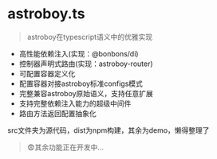 # astroboy.ts
> astroboy在typescript语义中的优雅实现

* 高性能依赖注入(实现：@bonbons/di)
* 控制器声明式路由(实现：astroboy-router)
* 可配置容器定义化
* 配置容器对接astroboy标准configs模式
* 完整兼容astroboy原始语义，支持任意扩展
* 支持完整依赖注入能力的超级中间件
* 路由方法返回配置抽象化

src文件夹为源代码，dist为npm构建，其余为demo，懒得整理了


> 😨其余功能正在开发中...
